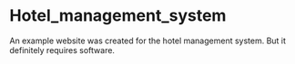 # Hotel_management_system
An example website was created for the hotel management system. But it definitely requires software.
